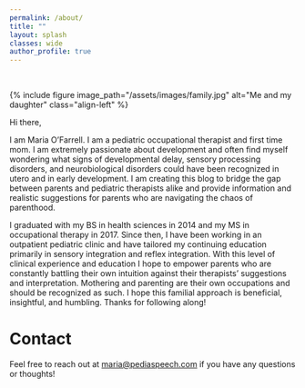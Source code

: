 ```yaml
---
permalink: /about/
title: ""
layout: splash
classes: wide
author_profile: true
---
```


<br />

{% include figure
    image_path="/assets/images/family.jpg"
    alt="Me and my daughter"
    class="align-left"
%}

Hi there,

I am Maria O’Farrell. I am a pediatric occupational therapist and first time mom. I am extremely passionate about development and often find myself wondering what signs of developmental delay, sensory processing disorders, and neurobiological disorders could have been recognized in utero and in early development. I am creating this blog to bridge the gap between parents and pediatric therapists alike and provide information and realistic suggestions for parents who are navigating the chaos of parenthood.

I graduated with my BS in health sciences in 2014 and my MS in occupational therapy in 2017. Since then, I have been working in an outpatient pediatric clinic and have tailored my continuing education primarily in sensory integration and reflex integration. With this level of clinical experience and education I hope to empower parents who are constantly battling their own intuition against their therapists’ suggestions and interpretation. Mothering and parenting are their own occupations and should be recognized as such. I hope this familial approach is beneficial, insightful, and humbling. Thanks for following along!

# Contact

Feel free to reach out at [maria@pediaspeech.com](mailto:maria@pediaspeech.com) if you have any questions or thoughts!
